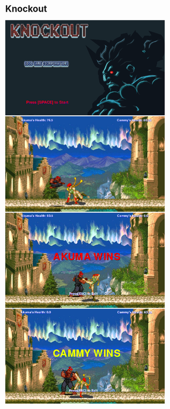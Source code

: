 # Knockout

<img src = "https://github.com/jli1598/Knockout/blob/master/objectives/start%20screen.PNG">
<img src = "https://github.com/jli1598/Knockout/blob/master/objectives/fight%20screen%203.PNG" >
<img src = "https://github.com/jli1598/Knockout/blob/master/objectives/akuma%20wins%20screen.PNG" >
<img src = "https://github.com/jli1598/Knockout/blob/master/objectives/cammy%20wins%20screen.PNG" >
